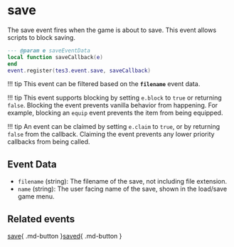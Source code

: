 # save
<div class="search_terms" style="display: none">save</div>

<!---
	This file is autogenerated. Do not edit this file manually. Your changes will be ignored.
	More information: https://github.com/MWSE/MWSE/tree/master/docs
-->

The save event fires when the game is about to save. This event allows scripts to block saving.

```lua
--- @param e saveEventData
local function saveCallback(e)
end
event.register(tes3.event.save, saveCallback)
```

!!! tip
	This event can be filtered based on the **`filename`** event data.

!!! tip
	This event supports blocking by setting `e.block` to `true` or returning `false`. Blocking the event prevents vanilla behavior from happening. For example, blocking an `equip` event prevents the item from being equipped.

!!! tip
	An event can be claimed by setting `e.claim` to `true`, or by returning `false` from the callback. Claiming the event prevents any lower priority callbacks from being called.

## Event Data

* `filename` (string): The filename of the save, not including file extension.
* `name` (string): The user facing name of the save, shown in the load/save game menu.


## Related events

[save](./save.md){ .md-button }[saved](./saved.md){ .md-button }

